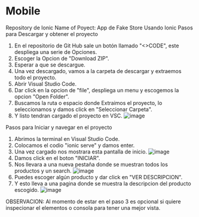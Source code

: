 # Mobile
Repository de Ionic
Name of Poyect: App de Fake Store Usando Ionic
Pasos para Descargar y obtener el proyecto
1. En el repositorio de Git Hub sale un botón llamado "<>CODE", este despliega una serie de Opciones.
2. Escoger la Opcion de "Download ZIP".
3. Esperar a que se descargue.
4. Una vez descargado, vamos a la carpeta de descargar y extraemos todo el proyecto.
5. Abrir Visual Studio Code.
6. Dar click en la opcion de "file", despliega un menu y escogemos la opcion "Open Folder".
7. Buscamos la ruta o espacio donde Extraimos el proyecto, lo seleccionamos y damos click en "Seleccionar Carpeta".
8. Y listo tendran cargado el proyecto en VSC.
   ![image](https://github.com/user-attachments/assets/e4757ca4-6cf9-4ad1-bebf-575e68438ae5)

Pasos para Iniciar y navegar en el proyecto
1. Abrimos la terminal en Visual Studio Code.
2. Colocamos el codio "ionic serve" y damos enter.
3. Una vez cargado nos mostrara esta pantalla de inicio.
   ![image](https://github.com/user-attachments/assets/2bd25caa-603e-424c-8b91-272f7360b031)
4. Damos click en el boton "INICIAR".
5. Nos llevara a una nueva pestaña donde se muestran todos los productos y un search.
   ![image](https://github.com/user-attachments/assets/438789a6-7a79-42c8-8571-a64e23b1fc67)
6. Puedes escoger algún producto y dar click en "VER DESCRIPCION".
7. Y esto lleva a una pagina donde se muestra la descripcion del producto escogido.
   ![image](https://github.com/user-attachments/assets/91212a59-8776-45e1-aa1c-e1f102d633e8)

OBSERVACION: Al momento de estar en el paso 3 es opcional si quiere inspecionar el elementos o consola para tener una mejor vista.



